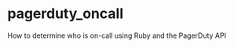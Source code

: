 pagerduty_oncall
================

How to determine who is on-call using Ruby and the PagerDuty API
